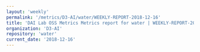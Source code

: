 ```yaml
---
layout: 'weekly'
permalink: '/metrics/D3-AI/water/WEEKLY-REPORT-2018-12-16'
title: 'DAI Lab OSS Metrics Metrics report for water | WEEKLY-REPORT-2018-12-16'
organization: 'D3-AI'
repository: 'water'
current_date: '2018-12-16'
---
```

